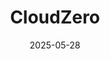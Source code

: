 ---  
layout: startup_page  
title: "CloudZero"  
id: "cloudzero.com"  
permalink: "/cloudzerocloudzero.com05282025/"  
website: "http://cloudzero.com/"  
funding_round: "Series C"  
funding_amount: "$56M"  
investors: "BlueCrest Capital Management, Innovius Capital, Matrix Partners, Threshold Ventures, Underscore VC, G20 Ventures, MongoDB"  
about: "CloudZero is a leader in proactive cloud cost efficiency, empowering engineers to build cost-efficient software without impeding innovation. Its next-generation cloud cost optimization platform automates the collection, allocation, and analysis of cloud costs, uncovering savings opportunities and improving unit economics. The platform helps companies understand and optimize 100% of their operational cloud spend."  
markets: "Cloud Cost Optimization, AI, Cloud Computing, DevOps, Machine Learning, SaaS"  
hq: "Boston, Massachusetts, United States"  
founded_year: "2016"  
linkedin: "https://www.linkedin.com/company/cloudzero"  
twitter: "https://twitter.com/cloudzeroinc"  
instagram: ""  
facebook: "https://www.facebook.com/cloudzeroinc"  
crunchbase: "https://www.crunchbase.com/organization/cloudzero"  
pitchbook: "https://pitchbook.com/profiles/company/171858-25"  

date_display: "28-May-2025"  
date: "2025-05-28"

# SEO Optimization  
meta_title: "CloudZero - Series C Funding ($56M)"  
meta_description: "CloudZero, CloudZero is a leader in proactive cloud cost efficiency, empowering engineers to build cost-efficient software without impeding innovation. Its next-..."  
meta_keywords: "CloudZero, Cloud Cost Optimization, AI, Cloud Computing, DevOps, Machine Learning, SaaS, Series C funding"  
canonical_url: "https://startup.projectstartups.com/cloudzerocloudzero.com05282025/"  
---